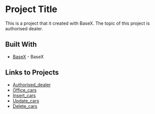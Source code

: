 # Project Title

This is a project that it created with BaseX. The topic of this project is authorised dealer.

## Built With

* [BaseX](http://basex.org/) - BaseX


## Links to Projects

* [Authorised_dealer](https://github.com/elbrus19/Authorised_dealer/blob/master/cars.xq)
* [Office_cars](https://github.com/elbrus19/Authorised_dealer/blob/master/office_cars.xq)
* [Insert_cars]()
* [Update_cars]()
* [Delete_cars]()
